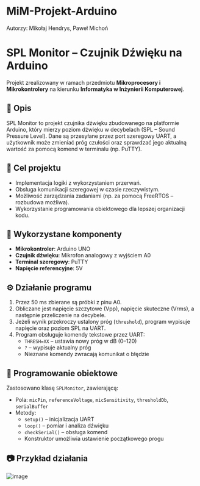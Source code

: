 # MiM-Projekt-Arduino
Autorzy: Mikołaj Hendrys, Paweł Michoń

# SPL Monitor – Czujnik Dźwięku na Arduino
 
Projekt zrealizowany w ramach przedmiotu **Mikroprocesory i Mikrokontrolery** na kierunku **Informatyka w Inżynierii Komputerowej**.
 
## 📌 Opis
 
SPL Monitor to projekt czujnika dźwięku zbudowanego na platformie Arduino, który mierzy poziom dźwięku w decybelach (SPL – Sound Pressure Level). Dane są przesyłane przez port szeregowy UART, a użytkownik może zmieniać próg czułości oraz sprawdzać jego aktualną wartość za pomocą komend w terminalu (np. PuTTY).
 
## 🎯 Cel projektu
 
- Implementacja logiki z wykorzystaniem przerwań.
- Obsługa komunikacji szeregowej w czasie rzeczywistym.
- Możliwość zarządzania zadaniami (np. za pomocą FreeRTOS – rozbudowa możliwa).
- Wykorzystanie programowania obiektowego dla lepszej organizacji kodu.
 
## 🧰 Wykorzystane komponenty
 
- **Mikrokontroler**: Arduino UNO
- **Czujnik dźwięku**: Mikrofon analogowy z wyjściem A0
- **Terminal szeregowy**: PuTTY
- **Napięcie referencyjne**: 5V
 
## ⚙️ Działanie programu
 
1. Przez 50 ms zbierane są próbki z pinu A0.
2. Obliczane jest napięcie szczytowe (Vpp), napięcie skuteczne (Vrms), a następnie przeliczenie na decybele.
3. Jeżeli wynik przekroczy ustalony próg (`threshold`), program wypisuje napięcie oraz poziom SPL na UART.
4. Program obsługuje komendy tekstowe przez UART:
   - `THRESH=XX` – ustawia nowy próg w dB (0–120)
   - `?` – wypisuje aktualny próg
   - Nieznane komendy zwracają komunikat o błędzie
 
## 🧠 Programowanie obiektowe
 
Zastosowano klasę `SPLMonitor`, zawierającą:
- Pola: `micPin`, `referenceVoltage`, `micSensitivity`, `thresholdDb`, `serialBuffer`
- Metody:
  - `setup()` – inicjalizacja UART
  - `loop()` – pomiar i analiza dźwięku
  - `checkSerial()` – obsługa komend
  - Konstruktor umożliwia ustawienie początkowego progu
 
## 📷 Przykład działania

![image](https://github.com/user-attachments/assets/4eb8dcb8-1517-423c-8ca3-7fc184b70da7)
